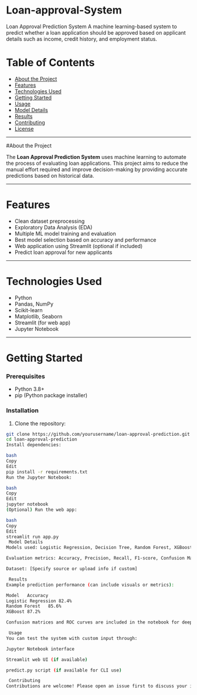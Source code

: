 # Loan-approval-System
Loan Approval Prediction System 
A machine learning-based system to predict whether a loan application should be approved based on applicant details such as income, credit history, and employment status.

# Table of Contents

- [About the Project](#about-the-project)
- [Features](#features)
- [Technologies Used](#technologies-used)
- [Getting Started](#getting-started)
- [Usage](#usage)
- [Model Details](#model-details)
- [Results](#results)
- [Contributing](#contributing)
- [License](#license)

---

#About the Project

The **Loan Approval Prediction System** uses machine learning to automate the process of evaluating loan applications. This project aims to reduce the manual effort required and improve decision-making by providing accurate predictions based on historical data.

---

# Features

- Clean dataset preprocessing
- Exploratory Data Analysis (EDA)
- Multiple ML model training and evaluation
- Best model selection based on accuracy and performance
- Web application using Streamlit (optional if included)
- Predict loan approval for new applicants

---

# Technologies Used

- Python
- Pandas, NumPy
- Scikit-learn
- Matplotlib, Seaborn
- Streamlit (for web app)
- Jupyter Notebook

---

# Getting Started

### Prerequisites

- Python 3.8+
- pip (Python package installer)

### Installation

1. Clone the repository:

```bash
git clone https://github.com/yourusername/loan-approval-prediction.git
cd loan-approval-prediction
Install dependencies:

bash
Copy
Edit
pip install -r requirements.txt
Run the Jupyter Notebook:

bash
Copy
Edit
jupyter notebook
(Optional) Run the web app:

bash
Copy
Edit
streamlit run app.py
 Model Details
Models used: Logistic Regression, Decision Tree, Random Forest, XGBoost, etc.

Evaluation metrics: Accuracy, Precision, Recall, F1-score, Confusion Matrix

Dataset: [Specify source or upload info if custom]

 Results
Example prediction performance (can include visuals or metrics):

Model	Accuracy
Logistic Regression	82.4%
Random Forest	85.6%
XGBoost	87.2%

Confusion matrices and ROC curves are included in the notebook for deeper analysis.

 Usage
You can test the system with custom input through:

Jupyter Notebook interface

Streamlit web UI (if available)

predict.py script (if available for CLI use)

 Contributing
Contributions are welcome! Please open an issue first to discuss your ideas. Fork the repo, create a new branch, and submit a pull request
